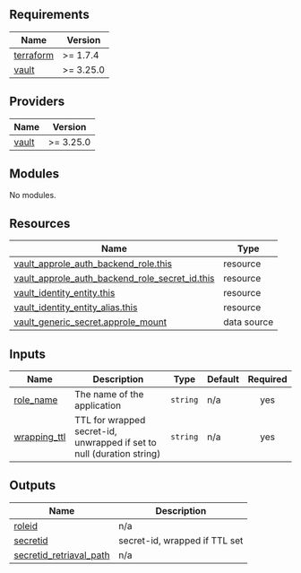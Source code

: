 <!-- BEGIN_TF_DOCS -->
## Requirements

| Name | Version |
|------|---------|
| <a name="requirement_terraform"></a> [terraform](#requirement\_terraform) | >= 1.7.4 |
| <a name="requirement_vault"></a> [vault](#requirement\_vault) | >= 3.25.0 |

## Providers

| Name | Version |
|------|---------|
| <a name="provider_vault"></a> [vault](#provider\_vault) | >= 3.25.0 |

## Modules

No modules.

## Resources

| Name | Type |
|------|------|
| [vault_approle_auth_backend_role.this](https://registry.terraform.io/providers/hashicorp/vault/latest/docs/resources/approle_auth_backend_role) | resource |
| [vault_approle_auth_backend_role_secret_id.this](https://registry.terraform.io/providers/hashicorp/vault/latest/docs/resources/approle_auth_backend_role_secret_id) | resource |
| [vault_identity_entity.this](https://registry.terraform.io/providers/hashicorp/vault/latest/docs/resources/identity_entity) | resource |
| [vault_identity_entity_alias.this](https://registry.terraform.io/providers/hashicorp/vault/latest/docs/resources/identity_entity_alias) | resource |
| [vault_generic_secret.approle_mount](https://registry.terraform.io/providers/hashicorp/vault/latest/docs/data-sources/generic_secret) | data source |

## Inputs

| Name | Description | Type | Default | Required |
|------|-------------|------|---------|:--------:|
| <a name="input_role_name"></a> [role\_name](#input\_role\_name) | The name of the application | `string` | n/a | yes |
| <a name="input_wrapping_ttl"></a> [wrapping\_ttl](#input\_wrapping\_ttl) | TTL for wrapped secret-id, unwrapped if set to null (duration string) | `string` | n/a | yes |

## Outputs

| Name | Description |
|------|-------------|
| <a name="output_roleid"></a> [roleid](#output\_roleid) | n/a |
| <a name="output_secretid"></a> [secretid](#output\_secretid) | secret-id, wrapped if TTL set |
| <a name="output_secretid_retriaval_path"></a> [secretid\_retriaval\_path](#output\_secretid\_retriaval\_path) | n/a |
<!-- END_TF_DOCS -->